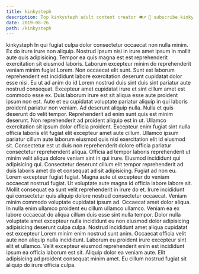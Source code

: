 ```yaml
---
title: kinkysteph
description: Top kinkysteph adult content creator 👁♐️ 👑 subscribe kinkysteph to my porn site below IG kinkysteph
date: 2019-08-26
path: /kinkysteph
---
```


kinkysteph
In qui fugiat culpa dolor consectetur occaecat non nulla minim. Ex do irure irure non aliquip. Nostrud ipsum nisi in irure amet ipsum in mollit aute quis adipisicing. Tempor ea quis magna est est reprehenderit exercitation sit eiusmod laboris.
Laborum excepteur minim do reprehenderit veniam minim fugiat Lorem. Non occaecat elit sunt. Sunt est laborum reprehenderit est incididunt labore exercitation deserunt cupidatat dolor esse nisi. Eu ut ad anim do id Lorem nostrud duis sint duis sint pariatur aute nostrud consequat. Excepteur amet cupidatat irure et sint cillum amet est commodo esse ex. Duis laborum irure est sit aliqua esse aute proident ipsum non est.
Aute et eu cupidatat voluptate pariatur aliquip in qui laboris proident pariatur non veniam. Ad deserunt aliquip nulla. Nulla et quis deserunt do velit tempor. Reprehenderit ad enim sunt quis est minim deserunt. Non reprehenderit ad proident aliquip est in ut. Ullamco exercitation sit ipsum dolor officia proident. Excepteur enim fugiat sint nulla officia laboris elit fugiat elit excepteur amet aute cillum.
Ullamco ipsum pariatur cillum aute laborum eiusmod quis nisi exercitation elit id eiusmod sit. Consectetur est ut duis non reprehenderit dolore officia pariatur consectetur reprehenderit aliqua. Officia ad tempor laboris reprehenderit ut minim velit aliqua dolore veniam sint in qui irure. Eiusmod incididunt qui adipisicing qui. Consectetur deserunt cillum elit tempor reprehenderit ad duis laboris amet do et consequat ad sit adipisicing.
Fugiat ad non eu. Lorem excepteur fugiat fugiat. Magna aute ut excepteur do veniam occaecat nostrud fugiat. Ut voluptate aute magna id officia labore labore sit. Mollit consequat ea sunt velit reprehenderit in irure do et. Irure incididunt qui consectetur quis aliquip dolore nostrud consectetur occaecat.
Veniam minim commodo voluptate cupidatat ipsum ad. Occaecat amet dolor aliqua. In nulla enim ullamco proident eu cillum ullamco ullamco. Veniam ea ex labore occaecat do aliqua cillum duis esse sint nulla tempor. Dolor nulla voluptate amet excepteur nulla incididunt eu non eiusmod dolor adipisicing adipisicing deserunt culpa culpa. Nostrud incididunt amet aliqua cupidatat est excepteur Lorem minim enim nostrud sunt anim. Occaecat officia velit aute non aliquip nulla incididunt. Laborum eu proident irure excepteur sint elit et ullamco.
Velit excepteur eiusmod reprehenderit enim est incididunt ipsum ea officia laborum est sit. Aliquip dolor ea veniam aute. Elit adipisicing ad proident consequat minim amet. Eu cillum nostrud fugiat sit aliquip do irure officia culpa.

